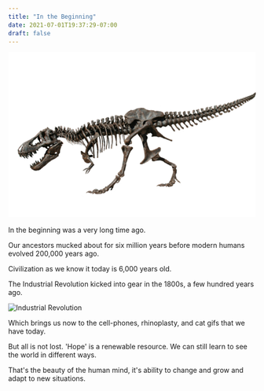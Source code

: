 ```yaml
---
title: "In the Beginning"
date: 2021-07-01T19:37:29-07:00
draft: false
---
```




![T-rex](/images/T-rex-in-Oslo-white-background.jpg)

In the beginning was a very long time ago.

Our ancestors mucked about for six million years before modern humans
evolved 200,000 years ago.

Civilization as we know it today is 6,000 years old.

The Industrial Revolution kicked into gear in the 1800s, a few
hundred years ago.

![Industrial Revolution](https://upload.wikimedia.org/wikipedia/commons/d/dc/Powerloom_weaving_in_1835.jpg)

Which brings us now to the cell-phones, rhinoplasty, and cat gifs
that we have today.

But all is not lost. 'Hope' is a renewable resource. We can still
learn to see the world in different ways.

That's the beauty of the human mind, it's ability to change and grow
and adapt to new situations.

